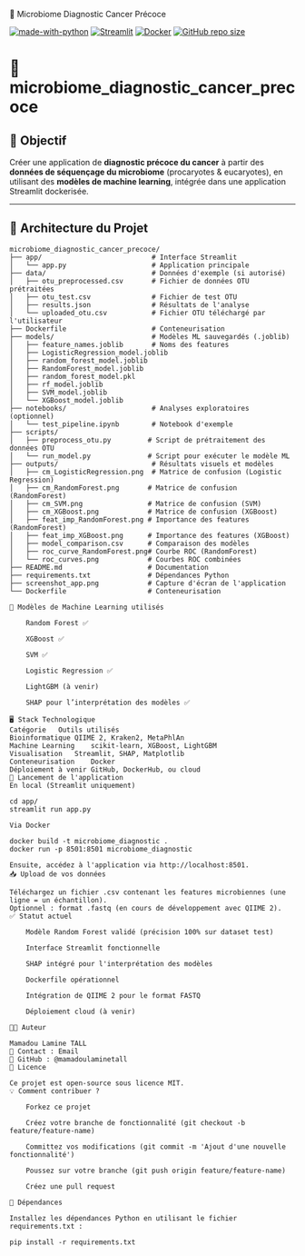  🧬 Microbiome Diagnostic Cancer Précoce

[![made-with-python](https://img.shields.io/badge/Made%20with-Python-1f425f.svg)](https://www.python.org/)
[![Streamlit](https://img.shields.io/badge/Streamlit-Enabled-brightgreen?logo=streamlit)](https://streamlit.io/)
[![Docker](https://img.shields.io/badge/docker-ready-blue?logo=docker)](https://www.docker.com/)
[![GitHub repo size](https://img.shields.io/github/repo-size/mamadoulaminetall/microbiome_diagnostic_cancer_precoce)](https://github.com/mamadoulaminetall/microbiome_diagnostic_cancer_precoce)

# 🧬 microbiome_diagnostic_cancer_precoce

## 🎯 Objectif
Créer une application de **diagnostic précoce du cancer** à partir des **données de séquençage du microbiome** (procaryotes & eucaryotes), en utilisant des **modèles de machine learning**, intégrée dans une application Streamlit dockerisée.

---

## 🧱 Architecture du Projet

```plaintext
microbiome_diagnostic_cancer_precoce/
├── app/                           # Interface Streamlit
│   └── app.py                     # Application principale
├── data/                          # Données d'exemple (si autorisé)
│   ├── otu_preprocessed.csv       # Fichier de données OTU prétraitées
│   ├── otu_test.csv               # Fichier de test OTU
│   ├── results.json               # Résultats de l'analyse
│   └── uploaded_otu.csv           # Fichier OTU téléchargé par l'utilisateur
├── Dockerfile                     # Conteneurisation
├── models/                        # Modèles ML sauvegardés (.joblib)
│   ├── feature_names.joblib       # Noms des features
│   ├── LogisticRegression_model.joblib
│   ├── random_forest_model.joblib
│   ├── RandomForest_model.joblib
│   ├── random_forest_model.pkl
│   ├── rf_model.joblib
│   ├── SVM_model.joblib
│   └── XGBoost_model.joblib
├── notebooks/                     # Analyses exploratoires (optionnel)
│   └── test_pipeline.ipynb        # Notebook d'exemple
├── scripts/                       
│   ├── preprocess_otu.py         # Script de prétraitement des données OTU
│   └── run_model.py              # Script pour exécuter le modèle ML
├── outputs/                       # Résultats visuels et modèles
│   ├── cm_LogisticRegression.png  # Matrice de confusion (Logistic Regression)
│   ├── cm_RandomForest.png       # Matrice de confusion (RandomForest)
│   ├── cm_SVM.png                # Matrice de confusion (SVM)
│   ├── cm_XGBoost.png            # Matrice de confusion (XGBoost)
│   ├── feat_imp_RandomForest.png # Importance des features (RandomForest)
│   ├── feat_imp_XGBoost.png      # Importance des features (XGBoost)
│   ├── model_comparison.csv      # Comparaison des modèles
│   ├── roc_curve_RandomForest.png# Courbe ROC (RandomForest)
│   └── roc_curves.png            # Courbes ROC combinées
├── README.md                     # Documentation
├── requirements.txt              # Dépendances Python
├── screenshot_app.png            # Capture d'écran de l'application
└── Dockerfile                    # Conteneurisation

🧠 Modèles de Machine Learning utilisés

    Random Forest ✅

    XGBoost ✅

    SVM ✅

    Logistic Regression ✅

    LightGBM (à venir)

    SHAP pour l’interprétation des modèles ✅

🖥️ Stack Technologique
Catégorie	Outils utilisés
Bioinformatique	QIIME 2, Kraken2, MetaPhlAn
Machine Learning	scikit-learn, XGBoost, LightGBM
Visualisation	Streamlit, SHAP, Matplotlib
Conteneurisation	Docker
Déploiement à venir	GitHub, DockerHub, ou cloud
🚀 Lancement de l'application
En local (Streamlit uniquement)

cd app/
streamlit run app.py

Via Docker

docker build -t microbiome_diagnostic .
docker run -p 8501:8501 microbiome_diagnostic

Ensuite, accédez à l'application via http://localhost:8501.
📥 Upload de vos données

Téléchargez un fichier .csv contenant les features microbiennes (une ligne = un échantillon).
Optionnel : format .fastq (en cours de développement avec QIIME 2).
✅ Statut actuel

    Modèle Random Forest validé (précision 100% sur dataset test)

    Interface Streamlit fonctionnelle

    SHAP intégré pour l'interprétation des modèles

    Dockerfile opérationnel

    Intégration de QIIME 2 pour le format FASTQ

    Déploiement cloud (à venir)

👨‍💻 Auteur

Mamadou Lamine TALL
📧 Contact : Email
🔗 GitHub : @mamadoulaminetall
📄 Licence

Ce projet est open-source sous licence MIT.
💡 Comment contribuer ?

    Forkez ce projet

    Créez votre branche de fonctionnalité (git checkout -b feature/feature-name)

    Committez vos modifications (git commit -m 'Ajout d'une nouvelle fonctionnalité')

    Poussez sur votre branche (git push origin feature/feature-name)

    Créez une pull request

🔧 Dépendances

Installez les dépendances Python en utilisant le fichier requirements.txt :

pip install -r requirements.txt
